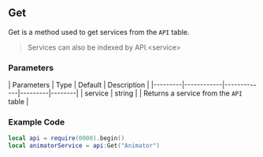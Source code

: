 ## Get

Get is a method used to get services from the ```API``` table.
> Services can also be indexed by API.\<service>

### Parameters

| Parameters | Type | Default | Description |
|---------|------------|-------------|---------|--------|
| service | string |  | Returns a service from the ```API``` table |

### Example Code

```lua
local api = require(0000).begin()
local animatorService = api:Get("Animator")
```
